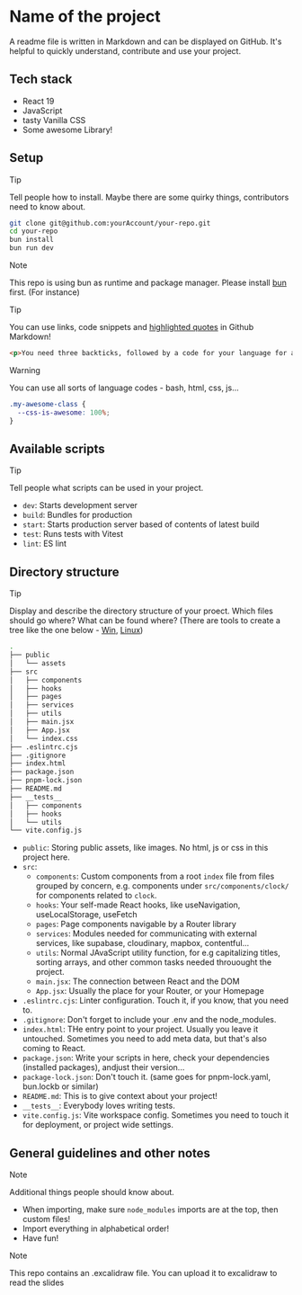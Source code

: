 # Name of the project

A readme file is written in Markdown and can be displayed on GitHub. It's helpful to quickly understand, contribute and use your project.

## Tech stack

- React 19
- JavaScript
- tasty Vanilla CSS
- Some awesome Library!

## Setup

> [!TIP]
> Tell people how to install. Maybe there are some quirky things, contributors need to know about.

```bash
git clone git@github.com:yourAccount/your-repo.git
cd your-repo
bun install
bun run dev
```

> [!NOTE]
> This repo is using bun as runtime and package manager. Please install [bun](https://bun.sh/docs/installation) first. (For instance)

> [!TIP]
> You can use links, code snippets and [highlighted quotes](https://github.com/orgs/community/discussions/16925) in Github Markdown!

```html
<p>You need three backticks, followed by a code for your language for a snippet</p>
```

> [!WARNING]
> You can use all sorts of language codes - bash, html, css, js...

```css
.my-awesome-class {
  --css-is-awesome: 100%;
}
```

## Available scripts

> [!TIP]
> Tell people what scripts can be used in your project.

- `dev`: Starts development server
- `build`: Bundles for production
- `start`: Starts production server based of contents of latest build
- `test`: Runs tests with Vitest
- `lint`: ES lint

## Directory structure

> [!TIP]
> Display and describe the directory structure of your proect. Which files should go where? What can be found where?
> (There are tools to create a tree like the one below - [Win](https://marketplace.visualstudio.com/items?itemName=jmkrivocapich.drawfolderstructure), [Linux](https://gist.github.com/whoisryosuke/813186b07e6c9e4d23593041827a6530))

```bash
.
├── public
│   └── assets
├── src
│   ├── components
│   ├── hooks
│   ├── pages
│   ├── services
│   ├── utils
│   ├── main.jsx
│   ├── App.jsx
│   └── index.css
├── .eslintrc.cjs
├── .gitignore
├── index.html
├── package.json
├── pnpm-lock.json
├── README.md
├── __tests__
│   ├── components
│   ├── hooks
│   └── utils
└── vite.config.js
```

- `public`: Storing public assets, like images. No html, js or css in this project here.
- `src`:
  - `components`: Custom components from a root `index` file from files grouped by concern, e.g. components under `src/components/clock/` for components related to `clock`.
  - `hooks`: Your self-made React hooks, like useNavigation, useLocalStorage, useFetch
  - `pages`: Page components navigable by a Router library
  - `services`: Modules needed for communicating with external services, like supabase, cloudinary, mapbox, contentful...
  - `utils`: Normal JAvaScript utility function, for e.g capitalizing titles, sorting arrays, and other common tasks needed throuought the project.
  - `main.jsx`: The connection between React and the DOM
  - `App.jsx`: Usually the place for your Router, or your Homepage
- `.eslintrc.cjs`: Linter configuration. Touch it, if you know, that you need to.
- `.gitignore`: Don't forget to include your .env and the node_modules.
- `index.html`: THe entry point to your project. Usually you leave it untouched. Sometimes you need to add meta data, but that's also coming to React.
- `package.json`: Write your scripts in here, check your dependencies (installed packages), andjust their version...
- `package-lock.json`: Don't touch it. (same goes for pnpm-lock.yaml, bun.lockb or similar)
- `README.md`: This is to give context about your project!
- `__tests__`: Everybody loves writing tests.
- `vite.config.js`: Vite workspace config. Sometimes you need to touch it for deployment, or project wide settings.

## General guidelines and other notes

> [!NOTE]
> Additional things people should know about.

- When importing, make sure `node_modules` imports are at the top, then custom files!
- Import everything in alphabetical order!
- Have fun!

> [!NOTE]
> This repo contains an .excalidraw file. You can upload it to excalidraw to read the slides
